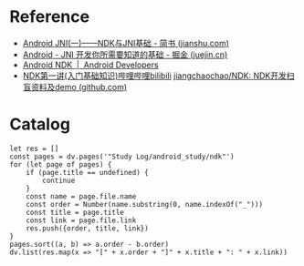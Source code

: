 # Reference

* [Android JNI(一)——NDK与JNI基础 - 简书 (jianshu.com)](https://www.jianshu.com/p/87ce6f565d37)
* [Android - JNI 开发你所需要知道的基础 - 掘金 (juejin.cn)](https://juejin.cn/post/6844904192780271630)
* [Android NDK  |  Android Developers](https://developer.android.com/ndk?hl=en)
* [NDK第一讲(入门基础知识)哔哩哔哩bilibili](https://www.bilibili.com/video/BV1wz4y1x7tr/?spm_id_from=333.788.recommend_more_video.-1&vd_source=64798edb37a6df5a2f8713039c334afb) [jiangchaochao/NDK: NDK开发扫盲资料及demo (github.com)](https://github.com/jiangchaochao/NDK)

# Catalog

```dataviewjs
let res = []
const pages = dv.pages('"Study Log/android_study/ndk"')
for (let page of pages) {
	if (page.title == undefined) {
		continue
	}
	const name = page.file.name
	const order = Number(name.substring(0, name.indexOf("_")))
	const title = page.title
	const link = page.file.link
	res.push({order, title, link})
}
pages.sort((a, b) => a.order - b.order)
dv.list(res.map(x => "[" + x.order + "]" + x.title + ": " + x.link))
```